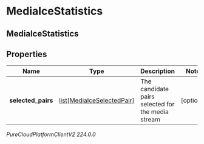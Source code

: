 # MediaIceStatistics

## MediaIceStatistics

## Properties

|Name | Type | Description | Notes|
|------------ | ------------- | ------------- | -------------|
| **selected_pairs** | [list[MediaIceSelectedPair]](MediaIceSelectedPair) | The candidate pairs selected for the media stream | [optional] |



_PureCloudPlatformClientV2 224.0.0_
